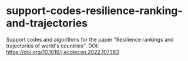 # support-codes-resilience-ranking-and-trajectories
Support codes and algorithms for the paper "Resilience rankings and trajectories of world's countries". DOI: https://doi.org/10.1016/j.ecolecon.2022.107383 
